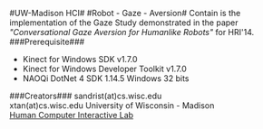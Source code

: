 #UW-Madison HCI#
#Robot - Gaze - Aversion#
Contain is the implementation of the Gaze Study demonstrated in the paper *"Conversational Gaze Aversion for Humanlike Robots"* for HRI'14.
###Prerequisite###
* Kinect for Windows SDK v1.7.0
* Kinect for Windows Developer Toolkit v1.7.0
* NAOQi DotNet 4 SDK 1.14.5 Windows 32 bits

###Creators###
sandrist(at)cs.wisc.edu  
xtan(at)cs.wisc.edu 
University of Wisconsin - Madison  
[Human Computer Interactive Lab](hci.cs.wisc.edu)
